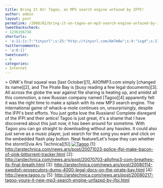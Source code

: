 ```yaml
---
title: Bring It On! Tagoo, an MP3 search engine unfazed by IFPI!
author: admin
layout: post
permalink: /2008/02/bring-it-on-tagoo-an-mp3-search-engine-unfazed-by-ifpi/
tweetbackscheck:
- 1236156738
shorturls:
- 'a:11:{s:7:"tinyurl";s:25:"http://tinyurl.com/6m7m8w";s:4:"isgd";s:17:"http://is.gd/frcQ";s:5:"bitly";s:18:"http://bit.ly/HweV";s:5:"snipr";s:5:"ERROR";s:5:"snurl";s:5:"ERROR";s:7:"snipurl";s:5:"ERROR";s:4:"trim";s:17:"http://tr.im/4mp2";s:5:"adjix";s:207:"(10 Jan 2008 temporary restriction: API requires valid partnerID or partnerEmail key in request. Contact us if this affects you.) Invalid Adjix request. API documentation @ http://web.adjix.com/AdjixAPI.html";s:4:"advu";s:203:"(10 Jan 2008 temporary restriction: API requires valid partnerID or partnerEmail key in request. Contact us if this affects you.) Invalid Adjix request. API documentation @ http://web.ad.vu/AdjixAPI.html";s:4:"zima";s:19:"http://zi.ma/651c51";s:9:"permalink";s:81:"http://hehe2.net/internet/bring-it-on-tagoo-an-mp3-search-engine-unfazed-by-ifpi/";}'
twittercomments:
- 'a:0:{}'
tweetcount:
- 0
categories:
- Internet
---
```

\> OiNK's final squeal was \[last October\]\[1\], AllOfMP3.com simply \[changed its name\]\[2\], and The Pirate Bay is \[busy reading a few legal documents\]\[3\]. All across the globe the war against file sharing is heating up, and amidst all this commotion, a new Russian company named \[Tagoo\]\[4\] apparently felt it was the right time to make a splash with its new MP3 search engine. The international game of whack-a-mole continues on, unsurprisingly, despite the IFPI's best efforts.
You just gotta love the Russians! Complete disregard of the IFPI and their antics! Tagoo is just great, it's a shame that I have discovered about this just now, it has been around for sometime. With Tagoo you can go straight to downloading without any hassles. It could also just serve as a music player, just search for the song you want and click on the embedded flash play button. Neat feature!Let's hope they can whether the storm!\[\[via Ars Technica\]\[5\]\]
[![Tagoo](http://192.168.1.33/blog2/wp-content/uploads/2008/02/tagooresults.jpg)](http://192.168.1.33/blog2/wp-content/uploads/2008/02/tagooresults.jpg "Tagoo")
\[1\]: http://arstechnica.com/news.ars/post/20071023-police-ifpi-make-bacon-of-oink-bittorrent-tracker.html
\[2\]: http://arstechnica.com/news.ars/post/20070703-allofmp3-com-breathes-its-final-breath.html
\[3\]: http://arstechnica.com/news.ars/post/20080114-swedish-prosecutors-dump-4000-legal-docs-on-the-pirate-bay.html
\[4\]: http://www.tagoo.ru
\[5\]: http://arstechnica.com/news.ars/post/20080217-tagoo-youre-it-new-mp3-search-engine-unfazed-by-ifpi.html